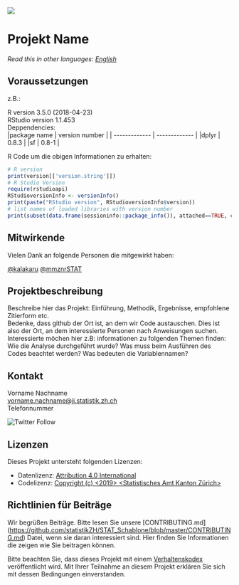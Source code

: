 ![](https://opendata.swiss/content/uploads/2016/02/kt_zh.png)

# Projekt Name

*Read this in other languages: [English](README_EN.md)*

## Voraussetzungen

z.B.: 

R version 3.5.0 (2018-04-23) <br>
RStudio version 1.1.453 <br>
Deppendencies: <br>
|package name | version number |
| ------------- | ------------- | 
|dplyr     |    0.8.3 |
|sf     |    0.8-1 |


R Code um die obigen Informationen zu erhalten: 

```R 
# R version
print(version[['version.string']])
# R Studio Version
require(rstudioapi)
RStudioversionInfo <- versionInfo()
print(paste("RStudio version", RStudioversionInfo$version))
# list names of loaded libraries with version number
print(subset(data.frame(sessioninfo::package_info()), attached==TRUE, c(package, loadedversion)),  row.names = FALSE)
```

## Mitwirkende

Vielen Dank an folgende Personen die mitgewirkt haben: 

[@kalakaru](https://github.com/kalakaru)
[@mmznrSTAT](https://github.com/mmznrSTAT)

## Projektbeschreibung

Beschreibe hier das Projekt: Einführung, Methodik, Ergebnisse, empfohlene Zitierform etc. <br>
Bedenke, dass github der Ort ist, an dem wir Code austauschen. Dies ist also der Ort, an dem interessierte Personen nach Anweisungen suchen. Interessierte möchen hier z.B: informationen zu folgenden Themen finden: Wie die Analyse durchgeführt wurde? Was muss beim Ausführen des Codes beachtet werden? Was bedeuten die Variablennamen? 

## Kontakt

Vorname Nachname  <br>
vorname.nachname@ji.statistik.zh.ch <br>
Telefonnummer <br>

![Twitter Follow](https://img.shields.io/twitter/follow/statistik_zh?style=social)

## Lizenzen

Dieses Projekt untersteht folgenden Lizenzen: <br>
- Datenlizenz: [Attribution 4.0 International](https://github.com/statistikZH/STAT_Schablone/blob/master/LICENSE_data)
- Codelizenz: [Copyright (c) <2019> <Statistisches Amt Kanton Zürich>](https://github.com/statistikZH/STAT_Schablone/blob/master/LICENSE_code)

## Richtlinien für Beiträge
Wir begrüßen Beiträge. Bitte lesen Sie unsere [CONTRIBUTING.md] (https://github.com/statistikZH/STAT_Schablone/blob/master/CONTRIBUTING.md) Datei, wenn sie daran interessiert sind. Hier finden Sie Informationen die zeigen wie Sie beitragen können. 

Bitte beachten Sie, dass dieses Projekt mit einem [Verhaltenskodex](https://github.com/statistikZH/STAT_Schablone/blob/master/CodeOfConduct.md) veröffentlicht wird. Mit Ihrer Teilnahme an diesem Projekt erklären Sie sich mit dessen Bedingungen einverstanden.


